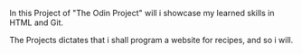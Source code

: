 In this Project of "The Odin Project" will i showcase my learned skills in HTML and Git.

The Projects dictates that i shall program a website for recipes, and so i will.